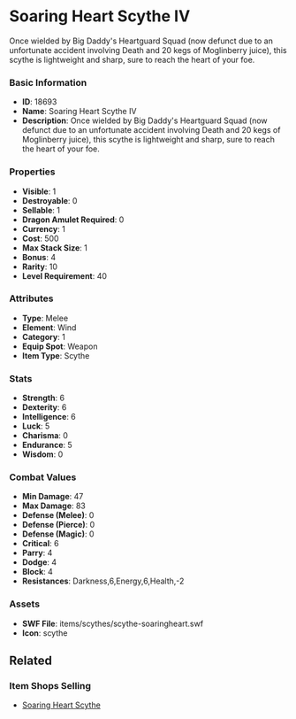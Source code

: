 # Soaring Heart Scythe IV

Once wielded by Big Daddy's Heartguard Squad (now defunct due to an unfortunate accident involving Death and 20 kegs of Moglinberry juice), this scythe is lightweight and sharp, sure to reach the heart of your foe.

### Basic Information

- **ID**: 18693
- **Name**: Soaring Heart Scythe IV
- **Description**: Once wielded by Big Daddy&#039;s Heartguard Squad (now defunct due to an unfortunate accident involving Death and 20 kegs of Moglinberry juice), this scythe is lightweight and sharp, sure to reach the heart of your foe.

### Properties

- **Visible**: 1
- **Destroyable**: 0
- **Sellable**: 1
- **Dragon Amulet Required**: 0
- **Currency**: 1
- **Cost**: 500
- **Max Stack Size**: 1
- **Bonus**: 4
- **Rarity**: 10
- **Level Requirement**: 40

### Attributes

- **Type**: Melee
- **Element**: Wind
- **Category**: 1
- **Equip Spot**: Weapon
- **Item Type**: Scythe

### Stats

- **Strength**: 6
- **Dexterity**: 6
- **Intelligence**: 6
- **Luck**: 5
- **Charisma**: 0
- **Endurance**: 5
- **Wisdom**: 0

### Combat Values

- **Min Damage**: 47
- **Max Damage**: 83
- **Defense (Melee)**: 0
- **Defense (Pierce)**: 0
- **Defense (Magic)**: 0
- **Critical**: 6
- **Parry**: 4
- **Dodge**: 4
- **Block**: 4
- **Resistances**: Darkness,6,Energy,6,Health,-2

### Assets

- **SWF File**: items/scythes/scythe-soaringheart.swf
- **Icon**: scythe

## Related

### Item Shops Selling

- [Soaring Heart Scythe](../item-shops/620-soaring-heart-scythe.md)

